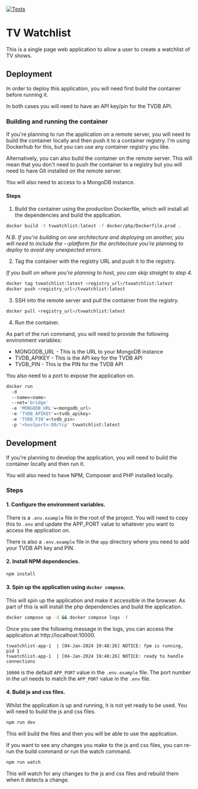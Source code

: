 <!-- BEGIN TEST RESULTS --> 
[![Tests](https://img.shields.io/badge/TESTS-failing-red)](https://github.com/aussieveen/tvwatchlist/actions/runs/7582473247)
<!-- END TEST RESULTS -->

# TV Watchlist

This is a single page web application to allow a user to create a watchlist of TV shows.

## Deployment

In order to deploy this application, you will need first build the container before running it.

In both cases you will need to have an API key/pin for the TVDB API.

### Building and running the container

If you're planning to run the application on a remote server, you will need to build the container locally and then push it to a container registry. I'm using Dockerhub for this, but you can use any container registry you like. 

Alternatively, you can also build the container on the remote server. This will mean that you don't need to push the container to a registry but you will need to have Git installed on the remote server.

You will also need to access to a MongoDB instance.

#### Steps

1. Build the container using the production Dockerfile, which will install all the dependencies and build the application.

```bash
docker build -t tvwatchlist:latest -f docker/php/Dockerfile.prod .
```
_N.B. If you're building on one architecture and deploying on another, you will need to include the --platform for the architecture you're planning to deploy to avoid any unexpected errors._

2. Tag the container with the registry URL and push it to the registry.

_If you built on where you're planning to host, you can skip straight to step 4._

```bash
docker tag tvwatchlist:latest <registry_url>/tvwatchlist:latest
docker push <registry_url>/tvwatchlist:latest
```

3. SSH into the remote server and pull the container from the registry.

```bash
docker pull <registry_url>/tvwatchlist:latest
```

4. Run the container.

As part of the run command, you will need to provide the following environment variables:
- MONGODB_URL - This is the URL to your MongoDB instance
- TVDB_APIKEY - This is the API key for the TVDB API
- TVDB_PIN - This is the PIN for the TVDB API

You also need to a port to expose the application on.
```bash
docker run
  -d
  --name=<name>
  --net='bridge'
  -e 'MONGODB_URL'=<mongodb_url>
  -e 'TVDB_APIKEY'=<tvdb_apikey>
  -e 'TVDB_PIN'=<tvdb_pin>
  -p '<hostport>:80/tcp' tvwatchlist:latest
```

## Development

If you're planning to develop the application, you will need to build the container locally and then run it.

You will also need to have NPM, Composer and PHP installed locally.

### Steps

#### 1. Configure the environment variables.

There is a `.env.example` file in the root of the project. You will need to copy this to `.env` and update the APP_PORT value to whatever you want to access the application on.

There is also a `.env.example` file in the `app` directory where you need to add your TVDB API key and PIN.

#### 2. Install NPM dependencies.

```bash
npm install
```

#### 3. Spin up the application using `docker compose`.

This will spin up the application and make it accessible in the browser. As part of this is will install the php dependencies and build the application.

```bash
docker compose up -d && docker compose logs -f
```

Once you see the following message in the logs, you can access the application at http://localhost:10000. 

```
tvwatchlist-app-1  | [04-Jan-2024 19:48:26] NOTICE: fpm is running, pid 1
tvwatchlist-app-1  | [04-Jan-2024 19:48:26] NOTICE: ready to handle connections
```

`10000` is the default `APP_PORT` value in the `.env.example` file. The port number in the url needs to match the `APP_PORT` value in the `.env` file.

#### 4. Build js and css files.

Whilst the application is up and running, it is not yet ready to be used. You will need to build the js and css files.

```bash
npm run dev
```

This will build the files and then you will be able to use the application. 

If you want to see any changes you make to the js and css files, you can re-run the build command or run the watch command.

```bash
npm run watch
```

This will watch for any changes to the js and css files and rebuild them when it detects a change.
